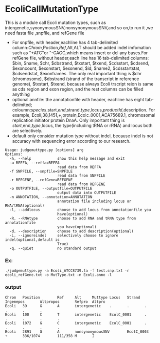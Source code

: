 # EcoliCallMutationType
This is a module call Ecoli mutation types, such as intergenetic,synonymousSNV,nonsynonymousSNV,and so on,to run it ,we need fasta file ,snpfile, and refGene file

* For snpfile, with header,eachline has 4 tab-delimited column:$Chrom,$Postion,$Ref,$Alt,ALT should be added indel imfomation such as "+ATC"or "-GAGC,which means insert or del any bases.For refGene file, without header,each line has 16 tab-delimited columns: $bin, $name, $chr, $dbstrand, $txstart, $txend, $cdsstart, $cdsend, $exoncount, $exonstart, $exonend, $id, $name2, $cdsstartstat, $cdsendstat, $exonframes. The only real important thing is $chr (chromosome), $dbstrand (strand of the transcript in reference genome), $txstart, $txend, because always Ecoli trscript reion is same as cds region and exon region, and the rest columns can be filled anything
* optional annfile: the annotationfile with header, eachline has eight tab-delimited; coloumn:$species,$start,$end,$strand,$type,$locus,$productId,$description. For example, Ecoli,38,1451,+,protein,Ecolc_0001,ACA75689.1, chromosomal replication initiator protein DnaA. Only important thing is $start,$end,$type,$locus, the type(including tRNA or rRNA) and locus both are selectively.
* default only consider mutation type without indel, because indel is not accuracy with sequencing error according to our research.

```
Usage: judgemuttype.py [options] arg
Options:
  -h, --help            show this help message and exit
  -a REFFA, --reffa=REFFA
                        read data from REFFA
  -f SNPFILE, --snpfile=SNPFILE
                        read data from SNPFILE
  -r REFGENE, --refGene=REFGENE
                        read data from REFGENE
  -o OUTPUTFILE, --outputfile=OUTPUTFILE
                        output data into OUTPUTFILE
  -n ANNOTATION, --annotation=ANNOTATION
                        annotation file including locus or RNA/tRNA(optional)
  -l, --addlocus        choose to add locus from annotationfile you
                        have(optional)
  -R, --RNAtype         choose to add RNA and tRNA type from annotationfile
                        you have(optional)
  -d, --description     choose to add description(optional)
  -i, --ignoreindel     selectively choose to ignore indel(optional,default is
                        True)
  -q, --quiet           no standard output
```

### Ex:
```./judgemuttype.py -a Ecoli_ATCC8739.fa -f test.snp.txt -r ecoli_refGene.txt -o MutType.txt -n Ecoli.anno -l```

### output
```
Chrom   Position        Ref     Alt     Muttype Locus   Strand  Ingenepos       Altpropos       Refpro  Altpro
Ecoli   39      G       A       intergenetic    .       .       .       .       .       .
Ecoli   100     C       T       intergenetic    EcolC_0001      .       .       .       .       .
Ecoli   1072    G       C       intergenetic    EcolC_0001      .       .       .       .       .
Ecoli   2891    G       A       nonsynonymousSNV        EcolC_0003      +       336/1074        111/358 M       I
```
